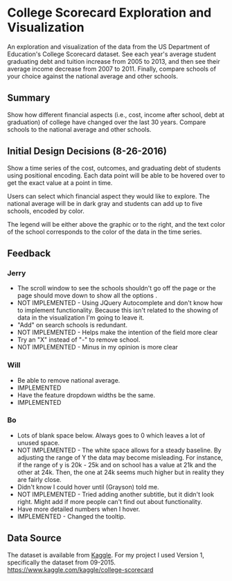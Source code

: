 # College Scorecard Exploration and Visualization
An exploration and visualization of the data from the US Department of Education's College Scorecard dataset. See each year's average student graduating debt and tuition increase from 2005 to 2013, and then see their average income decrease from 2007 to 2011. Finally, compare schools of your choice against the national average and other schools.

## Summary
Show how different financial aspects (i.e., cost, income after school, debt at graduation) of college have changed over the last 30 years. Compare schools to the national average and other schools.

## Initial Design Decisions (8-26-2016)
Show a time series of the cost, outcomes, and graduating debt of students using positional encoding. Each data point will be able to be hovered over to get the exact value at a point in time.

Users can select which financial aspect they would like to explore. The national average will be in dark gray and students can add up to five schools, encoded by color.

The legend will be either above the graphic or to the right, and the text color of the school corresponds to the color of the data in the time series.

## Feedback

### Jerry
* The scroll window to see the schools shouldn't go off the page or the page should move down to show all the options .
 * NOT IMPLEMENTED - Using JQuery Autocomplete and don't know how to implement functionality. Because this isn't related to the showing of data in the visualization I'm going to leave it.
* "Add" on search schools is redundant.
 * NOT IMPLEMENTED - Helps make the intention of the field more clear
* Try an "X" instead of "-" to remove school.
 * NOT IMPLEMENTED - Minus in my opinion is more clear

### Will
* Be able to remove national average.
 * IMPLEMENTED
* Have the feature dropdown widths be the same.
 * IMPLEMENTED

### Bo
* Lots of blank space below. Always goes to 0 which leaves a lot of unused space.
 * NOT IMPLEMENTED - The white space allows for a steady baseline. By adjusting the range of Y the data may become misleading. For instance, if the range of y is 20k - 25k and on school has a value at 21k and the other at 24k. Then, the one at 24k seems much higher but in reality they are fairly close.
* Didn't know I could hover until (Grayson) told me.
 * NOT IMPLEMENTED - Tried adding another subtitle, but it didn't look right. Might add if more people can't find out about functionality.
* Have more detailed numbers when I hover.
 * IMPLEMENTED - Changed the tooltip.

## Data Source
The dataset is available from <a href="https://www.kaggle.com">Kaggle</a>. For my project I used Version 1, specifically the dataset from 09-2015. https://www.kaggle.com/kaggle/college-scorecard
